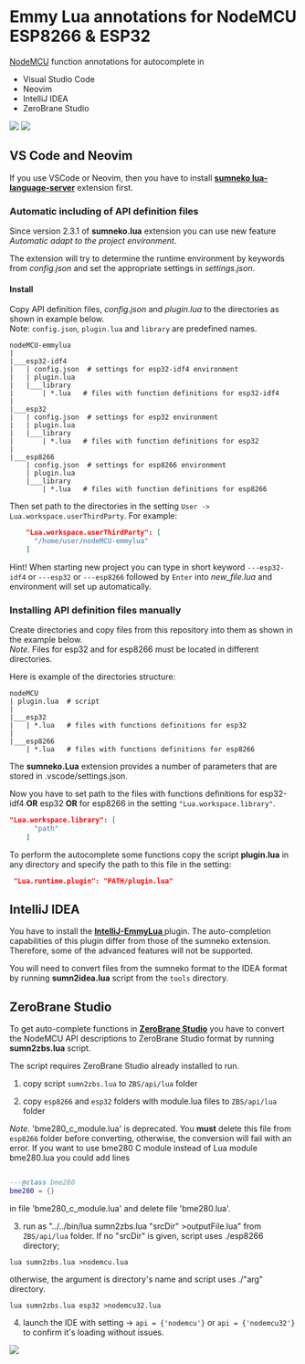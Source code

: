 # Emmy Lua annotations for NodeMCU ESP8266 & ESP32

[NodeMCU](https://nodemcu.readthedocs.io/en/release/) function annotations for autocomplete in
- Visual Studio Code
- Neovim
- IntelliJ IDEA
- ZeroBrane Studio

<img src="./images/nodemcu_emmy1.gif" style="max-width:100%;">

<img src="./images/nodemcu_emmy2.gif" style="max-width:100%;">

## VS Code and Neovim

If you use VSCode or Neovim, then you have to install **[sumneko lua-language-server](https://github.com/sumneko/lua-language-server)** extension first.

### Automatic including of API definition files

Since version 2.3.1 of **sumneko.lua** extension you can use new feature *Automatic adapt to the project environment*.

The extension will try to determine the runtime environment by keywords from *config.json* and set the appropriate settings in *settings.json*.

#### Install

Copy API definition files, *config.json* and *plugin.lua* to the directories as shown in example below.<br>
Note: `config.json`, `plugin.lua` and `library` are predefined names.
```
nodeMCU-emmylua
|
|___esp32-idf4
|   | config.json  # settings for esp32-idf4 environment
|   | plugin.lua
|   |___library
|       | *.lua   # files with function definitions for esp32-idf4
|
|___esp32
|   | config.json  # settings for esp32 environment
|   | plugin.lua
|   |___library
|       | *.lua   # files with function definitions for esp32
|
|___esp8266
    | config.json  # settings for esp8266 environment
    | plugin.lua
    |___library
        | *.lua   # files with function definitions for esp8266
```

Then set path to the directories in the setting `User -> Lua.workspace.userThirdParty`. For example:

```json
    "Lua.workspace.userThirdParty": [
      "/home/user/nodeMCU-emmylua"
    ]
```

Hint! When starting new project you can type in short keyword `---esp32-idf4` or `---esp32` or `---esp8266` followed by `Enter` into *new_file.lua* and environment will set up automatically.

### Installing API definition files manually

Create directories and copy files from this repository into them as shown in the example below.<br>
*Note*. Files for esp32 and for esp8266 must be located in different directories.

Here is example of the directories structure:
```
nodeMCU
| plugin.lua  # script
|
|___esp32
|   | *.lua   # files with functions definitions for esp32
|
|___esp8266
    | *.lua   # files with functions definitions for esp8266
```

The **sumneko.Lua** extension provides a number of parameters that are stored in .vscode/settings.json.

Now you have to set path to the files with functions definitions for esp32-idf4 **OR** esp32 **OR** for esp8266 in the setting ```"Lua.workspace.library"```.
```json
"Lua.workspace.library": [
      "path"
    ]
```
To perform the autocomplete some functions copy the script **plugin.lua** in any directory and specify the path to this file in the setting:
```json
 "Lua.runtime.plugin": "PATH/plugin.lua"
```

## IntelliJ IDEA

You have to install the **[IntelliJ-EmmyLua ](https://github.com/EmmyLua/IntelliJ-EmmyLua)** plugin. The auto-completion capabilities of this plugin differ from those of the sumneko extension. Therefore, some of the advanced features will not be supported.

You will need to convert files from the sumneko format to the IDEA format by running **sumn2idea.lua** script from the `tools` directory.

## ZeroBrane Studio

To get auto-complete functions in **[ZeroBrane Studio](https://studio.zerobrane.com/)** you have to convert the NodeMCU API descriptions to ZeroBrane Studio format by running **sumn2zbs.lua** script.

The script requires ZeroBrane Studio already installed to run.

1. copy script `sumn2zbs.lua` to `ZBS/api/lua` folder

2. copy `esp8266` and `esp32` folders with module.lua files to `ZBS/api/lua` folder

  *Note*.
  'bme280_c_module.lua' is deprecated. You **must** delete this file from `esp8266` folder
  before converting, otherwise, the conversion will fail with an error.
  If you want to use bme280 C module instead of Lua module bme280.lua you could add lines

  ```lua

  ---@class bme280
  bme280 = {}

  ```
  in file 'bme280_c_module.lua' and delete file 'bme280.lua'.

3. run as "../../bin/lua sumn2zbs.lua "srcDir" >outputFile.lua" from `ZBS/api/lua` folder. If no "srcDir" is given, script uses ./esp8266 directory;

  `lua sumn2zbs.lua >nodemcu.lua`

   otherwise, the argument is directory's name and script uses ./"arg" directory.

  `lua sumn2zbs.lua esp32 >nodemcu32.lua`

4. launch the IDE with setting -> `api = {'nodemcu'}` or `api = {'nodemcu32'}` to confirm it's loading without issues.

<img src="./images/zbs.png" style="max-width:100%;">
